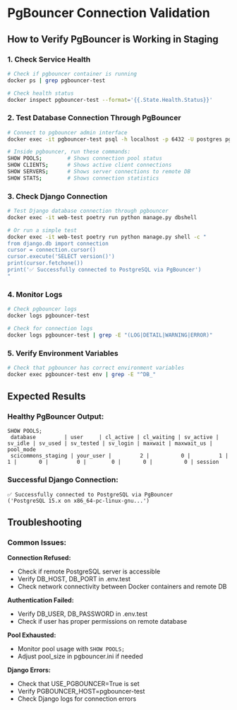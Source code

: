 # PgBouncer Connection Validation

## How to Verify PgBouncer is Working in Staging

### 1. Check Service Health
```bash
# Check if pgbouncer container is running
docker ps | grep pgbouncer-test

# Check health status
docker inspect pgbouncer-test --format='{{.State.Health.Status}}'
```

### 2. Test Database Connection Through PgBouncer
```bash
# Connect to pgbouncer admin interface
docker exec -it pgbouncer-test psql -h localhost -p 6432 -U postgres pgbouncer

# Inside pgbouncer, run these commands:
SHOW POOLS;        # Shows connection pool status
SHOW CLIENTS;      # Shows active client connections  
SHOW SERVERS;      # Shows server connections to remote DB
SHOW STATS;        # Shows connection statistics
```

### 3. Check Django Connection
```bash
# Test Django database connection through pgbouncer
docker exec -it web-test poetry run python manage.py dbshell

# Or run a simple test
docker exec -it web-test poetry run python manage.py shell -c "
from django.db import connection
cursor = connection.cursor()
cursor.execute('SELECT version()')
print(cursor.fetchone())
print('✅ Successfully connected to PostgreSQL via PgBouncer')
"
```

### 4. Monitor Logs
```bash
# Check pgbouncer logs
docker logs pgbouncer-test

# Check for connection logs
docker logs pgbouncer-test | grep -E "(LOG|DETAIL|WARNING|ERROR)"
```

### 5. Verify Environment Variables
```bash
# Check that pgbouncer has correct environment variables
docker exec pgbouncer-test env | grep -E "^DB_"
```

## Expected Results

### Healthy PgBouncer Output:
```
SHOW POOLS;
 database         | user     | cl_active | cl_waiting | sv_active | sv_idle | sv_used | sv_tested | sv_login | maxwait | maxwait_us | pool_mode
 scicommons_staging | your_user |         2 |          0 |         1 |       1 |       0 |         0 |        0 |       0 |          0 | session
```

### Successful Django Connection:
```
✅ Successfully connected to PostgreSQL via PgBouncer
('PostgreSQL 15.x on x86_64-pc-linux-gnu...')
```

## Troubleshooting

### Common Issues:

**Connection Refused:**
- Check if remote PostgreSQL server is accessible
- Verify DB_HOST, DB_PORT in .env.test
- Check network connectivity between Docker containers and remote DB

**Authentication Failed:**
- Verify DB_USER, DB_PASSWORD in .env.test
- Check if user has proper permissions on remote database

**Pool Exhausted:**
- Monitor pool usage with `SHOW POOLS;`
- Adjust pool_size in pgbouncer.ini if needed

**Django Errors:**
- Check that USE_PGBOUNCER=True is set
- Verify PGBOUNCER_HOST=pgbouncer-test
- Check Django logs for connection errors